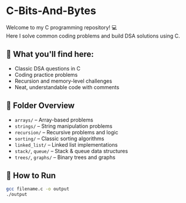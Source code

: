 # C-Bits-And-Bytes

Welcome to my C programming repository! 💻  
Here I solve common coding problems and build DSA solutions using C.

## 📌 What you'll find here:
- Classic DSA questions in C
- Coding practice problems
- Recursion and memory-level challenges
- Neat, understandable code with comments

## 📂 Folder Overview
- `arrays/` – Array-based problems
- `strings/` – String manipulation problems
- `recursion/` – Recursive problems and logic
- `sorting/` – Classic sorting algorithms
- `linked_list/` – Linked list implementations
- `stack/`, `queue/` – Stack & queue data structures
- `trees/`, `graphs/` – Binary trees and graphs

## 🚀 How to Run
```bash
gcc filename.c -o output
./output
